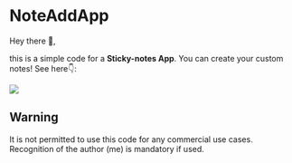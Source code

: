 # NoteAddApp

Hey there 👋,

this is a simple code for a **Sticky-notes App**. You can create your custom notes! See here👇:

<img src="https://i.gyazo.com/c011eae5d192de2c7818d0db61817c7d.gif">

## Warning

It is not permitted to use this code for any commercial use cases. Recognition of the author (me) is mandatory if used.
